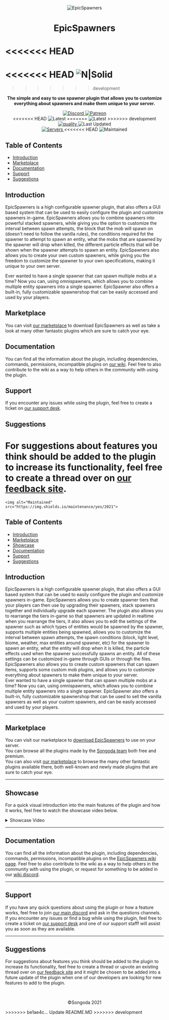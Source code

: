 <p align="center">
<img alt="EpicSpawners"
    src="https://proxy.songoda.com/200/https://cdn2.songoda.com/products/epicspawners/5vteSKAGiFo6ElBhkFqUuKO13ggH28GDO3tundgK.png">
</p>

<h1 align="center">EpicSpawners</h1>

<<<<<<< HEAD
=======
<<<<<<< HEAD
![N|Solid](https://i.imgur.com/jKtE7ZM.png)
=======
>>>>>>> development
<p align="center">
 <b>
      The simple and easy to use spawner plugin that allows you to customize everything
      about spawners and make them unique to your server.
  </b>
</p>

<p align="center">
    <a href="https://discord.gg/songoda">
        <img alt="Discord" src="https://img.shields.io/discord/293212540723396608?color=7289DA&label=Discord&logo=discord&logoColor=7289DA">
    </a>
    <a href="https://www.patreon.com/join/songoda">
        <img alt="Patreon" src="https://img.shields.io/badge/-Support_on_Patreon-F96854.svg?logo=patreon&style=flat&logoColor=white">
    </a> 
    <br>
<<<<<<< HEAD
    <img alt="Latest" src="https://img.shields.io/badge/-ver_6.4.5-4078C0.svg?logo=github&style=flat&logoColor=white&color=blue&label=Latest&labelColor=black">
=======
    <img alt="Latest" src="https://img.shields.io/badge/-ver_7.0.2-4078C0.svg?logo=github&style=flat&logoColor=white&color=blue&label=Latest&labelColor=black">
>>>>>>> development
    <a href="https://app.codacy.com/gh/songoda/EpicSpawners/dashboard">
        <img alt="quality" src="https://img.shields.io/codacy/grade/1538be190da6406aa6a2bc711b2478a2">
    </a>
    <img alt="Last Updated" src="https://img.shields.io/github/last-commit/songoda/EpicSpawners">
    <br>
    <a href="https://bstats.org/plugin/bukkit/EpicSpawners/4181">
        <img alt="Servers" src="https://img.shields.io/bstats/servers/4181">
    </a>
<<<<<<< HEAD
    <img alt="Maintained" src="https://img.shields.io/maintenance/yes/2020"> 
</p>

## Table of Contents 

*   [Introduction](#introduction)
*   [Marketplace](#marketplace)
*   [Documentation](#documentation)
*   [Support](#support)
*   [Suggestions](#suggestions)

## Introduction
EpicSpawners is a high configurable spawner plugin, that also offers a GUI based system that can be used
to easily configure the plugin and customize spawners in-game.
EpicSpawners allows you to combine spawners into powerful stacked spawners,
while giving you the option to customize the interval between spawn attempts,
the block that the mob will spawn on (doesn't need to follow the vanilla rules),
the conditions required fot the spawner to attempt to spawn an entity,
what the mobs that are spawned by the spawner will drop when killed,
the different particle effects that will be shown when the spawner attempts to spawn an entity.
EpicSpawners also allows you to create your own custom spawners,
while giving you the freedom to customize the spawner to your own specifications, making it unique to your own server.

Ever wanted to have a single spawner that can spawn multiple mobs at a time?
Now you can, using omnispawners, which allows you to combine multiple entity spawners into a single spawner.
EpicSpawner also offers a built-in, fully customizable spawnershop that can be easily accessed and used by your players. 

## Marketplace
You can visit [our marketplace](https://songoda.com/marketplace/product/epicspawners-the-ultimate-spawner-plugin.13)
to download EpicSpawners as well as take a look at many other fantastic plugins which are sure to catch your eye.

## Documentation
You can find all the information about the plugin, including dependencies,
commands, permissions, incompatible plugins on [our wiki](https://wiki.songoda.com/Epic_Spawners).
Feel free to also contribute to the wiki as a way to help others in the community with using the plugin.
  
## Support
If you encounter any issues while using the plugin,
feel free to create a ticket on [our support desk](https://support.songoda.com).

## Suggestions
For suggestions about features you think should be added to the plugin to increase its functionality,
feel free to create a thread over on [our feedback site](https://feedback.songoda.com).
=======
    <img alt="Maintained" src="https://img.shields.io/maintenance/yes/2021"> 
</p>

<h2>Table of Contents</h2>
<ul>
    <li><a href='#Introduction'>Introduction</a></li>
    <li><a href='#Marketplace'>Marketplace</a></li>
    <li><a href='#Showcase'>Showcase</a></li>
    <li><a href='#Documentation'>Documentation</a></li>
    <li><a href='#Support'>Support</a></li>
    <li><a href='#Suggestions'>Suggestions</a></li>
</ul>

<article>
    <h2 id="Introduction">Introduction</h2>
    <p>
        EpicSpawners is a high configurable spawner plugin, that also offers a GUI based system that can be used to easily configure the plugin and customize spawners in-game.
        EpicSpawners allows you to create spawner tiers that your players can then use by upgrading their spawners, stack spawners together and individually upgrade each                 spawner. The plugin also allows you to rearrange the tiers in-game so that spawners are updated in realtime when you rearrange the tiers, it also allows you to edit the         settings of the spawner such as which types of entities would be spawned by the spawner, supports multiple entities being spawned, allows you to customize the interval           between spawn attempts, the spawn conditions (block, light level, biome, weather, max entities around spawner, etc) for the spawner to spawn an entity, what the entity           will drop when it is killed, the particle effects used when the spawner successfully spawns an entity. All of these settings can be customized in-game through GUIs or           through the files. EpicSpawners also allows you to create custom spawners that can spawn items, supports some custom mob plugins, and allows you to customize everything         about spawners to make them unique to your server.<br>
        Ever wanted to have a single spawner that can spawn multiple mobs at a time? Now you can, using omnispawners, which allows you to combine multiple entity spawners into a         single spawner. EpicSpawner also offers a built-in, fully customizable spawnershop that can be used to sell the vanilla spawners as well as your custom spawners, and can         be easily accessed and used by your players.
    </p>
</article>
<hr>
<article>
    <h2 id="Marketplace">Marketplace</h2>
    <p>
        You can visit our marketplace to <a href="https://songoda.com/marketplace/product/epicspawners-the-ultimate-spawner-plugin.13">download EpicSpawners</a> to use on your           server.<br>
        You can browse all the plugins made by the <a href="https://songoda.com/teams/songoda">Songoda team</a> both free and premium.<br>
        You can also visit <a href="https://songoda.com/marketplace">our marketplace</a> to browse the many other fantastic plugins available there, both well-known and newly           made plugins that are sure to catch your eye.
    </p>
</article>
<hr>
<article>
    <h2 id="Showcase">Showcase</h2>
    <p>
        For a quick visual introduction into the main features of the plugin and how it works, feel free to watch the showcase video below.
        <details>
            <summary>Showcase Video</summary>
            Coming Soon
        </details>
    </p>
</article>
<hr>
<article>
    <h2 id="Documentation">Documentation</h2>
    <p>
        You can find all the information about the plugin, including dependencies,
        commands, permissions, incompatible plugins on the <a href="https://wiki.songoda.com/Epic_Spawners">EpicSpawners wiki page<a>.
        Feel free to also contribute to the wiki as a way to help others in the community with using the plugin, or request for something to be added in our <a                           href="https://discord.gg/6JwbEQB">wiki discord</a>.
    </p>
</article>
<hr>
<article>
    <h2 id="Support">Support</h2>
    <p>
        If you have any quick questions about using the plugin or how a feature works, feel free to join <a href="https://discord.gg/songoda">our main discord</a> and ask in the         questions channels. If you encounter any issues or find a bug while using the plugin, feel free to create a ticket on <a href="https://support.songoda.com">our support           desk</a> and one of our support stafff will assist you as soon as they are available.
    </p>
</article>
<hr>
<article>
    <h2 id="Suggestions">Suggestions</h2>
    <p>
        For suggestions about features you think should be added to the plugin to increase its functionality, feel free to create a thread or upvote an existing thread over on           <a href="https://feedback.songoda.com">our feedback site</a> and it might be chosen to be added into a future update of the plugin when one of our developers are looking         for new features to add to the plugin.
    </p>
</article>
<br>
<p align="center">
    &copy;Songoda 2021
</p>
>>>>>>> be1ae4c... Update README.MD
>>>>>>> development
